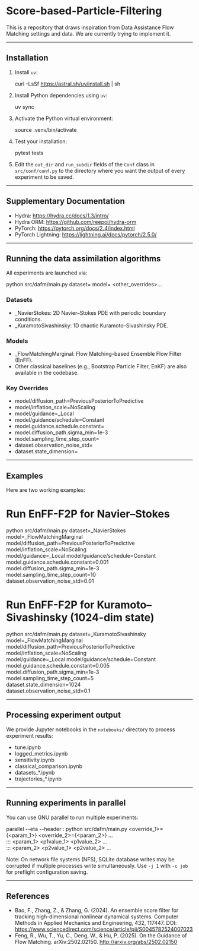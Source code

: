 # Score-based-Particle-Filtering
This is a repository that draws inspiration from Data Assistance Flow Matching settings and data. We are currently trying to implement it.

---

## Installation

1. Install `uv`:

   curl -LsSf https://astral.sh/uv/install.sh | sh

2. Install Python dependencies using `uv`:

   uv sync

3. Activate the Python virtual environment:

   source .venv/bin/activate

4. Test your installation:

   pytest tests

5. Edit the `out_dir` and `run_subdir` fields of the `Conf` class in `src/conf/conf.py` to the directory where you want the output of every experiment to be saved.

---

## Supplementary Documentation

- Hydra: https://hydra.cc/docs/1.3/intro/
- Hydra ORM: https://github.com/reepoi/hydra-orm
- PyTorch: https://pytorch.org/docs/2.4/index.html
- PyTorch Lightning: https://lightning.ai/docs/pytorch/2.5.0/

---

## Running the data assimilation algorithms

All experiments are launched via:

   python src/dafm/main.py dataset=<dataset> model=<model> <other_overrides>...

### Datasets
- _NavierStokes: 2D Navier–Stokes PDE with periodic boundary conditions.
- _KuramotoSivashinsky: 1D chaotic Kuramoto–Sivashinsky PDE.

### Models
- _FlowMatchingMarginal: Flow Matching–based Ensemble Flow Filter (EnFF).
- Other classical baselines (e.g., Bootstrap Particle Filter, EnKF) are also available in the codebase.

### Key Overrides
- model/diffusion_path=PreviousPosteriorToPredictive
- model/inflation_scale=NoScaling
- model/guidance=_Local
- model/guidance/schedule=Constant
- model.guidance.schedule.constant=<value>
- model.diffusion_path.sigma_min=1e-3
- model.sampling_time_step_count=<steps>
- dataset.observation_noise_std=<value>
- dataset.state_dimension=<value>

---

## Examples

Here are two working examples:

   # Run EnFF-F2P for Navier–Stokes
   python src/dafm/main.py dataset=_NavierStokes model=_FlowMatchingMarginal \
     model/diffusion_path=PreviousPosteriorToPredictive \
     model/inflation_scale=NoScaling \
     model/guidance=_Local model/guidance/schedule=Constant \
     model.guidance.schedule.constant=0.001 \
     model.diffusion_path.sigma_min=1e-3 \
     model.sampling_time_step_count=10 \
     dataset.observation_noise_std=0.01

   # Run EnFF-F2P for Kuramoto–Sivashinsky (1024-dim state)
   python src/dafm/main.py dataset=_KuramotoSivashinsky model=_FlowMatchingMarginal \
     model/diffusion_path=PreviousPosteriorToPredictive \
     model/inflation_scale=NoScaling \
     model/guidance=_Local model/guidance/schedule=Constant \
     model.guidance.schedule.constant=0.005 \
     model.diffusion_path.sigma_min=1e-3 \
     model.sampling_time_step_count=5 \
     dataset.state_dimension=1024 \
     dataset.observation_noise_std=0.1

---

## Processing experiment output

We provide Jupyter notebooks in the `notebooks/` directory to process experiment results:

- tune.ipynb
- logged_metrics.ipynb
- sensitivity.ipynb
- classical_comparison.ipynb
- datasets_*.ipynb
- trajectories_*.ipynb

---

## Running experiments in parallel

You can use GNU parallel to run multiple experiments:

   parallel --eta --header : python src/dafm/main.py <override_1>={<param_1>} <override_2>={<param_2>} ... \
     ::: <param_1> <p1value_1> <p1value_2> ... \
     ::: <param_2> <p2value_1> <p2value_2> ...

Note: On network file systems (NFS), SQLite database writes may be corrupted if multiple processes write simultaneously. Use `-j 1` with `-c job` for preflight configuration saving.

---

## References

- Bao, F., Zhang, Z., & Zhang, G. (2024). An ensemble score filter for tracking high-dimensional nonlinear dynamical systems. Computer Methods in Applied Mechanics and Engineering, 432, 117447. DOI: https://www.sciencedirect.com/science/article/pii/S0045782524007023
- Feng, R., Wu, T., Yu, C., Deng, W., & Hu, P. (2025). On the Guidance of Flow Matching. arXiv:2502.02150. http://arxiv.org/abs/2502.02150

